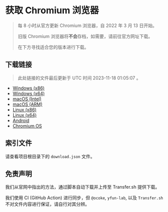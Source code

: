 # 获取 Chromium 浏览器

> 每 8 小时从官方更新 Chromium 浏览器，自 2022 年 3 月 13 日开始。
> 
> 旧版 Chromium 浏览器将**不会**存档，如需要，请前往官方网址下载。
>
> 在下方寻找适合您的版本进行下载。

## 下载链接

> 此处链接的文件最后更新于 UTC 时间 2023-11-18 01:05:07
。

- [Windows (x86)](https://transfer.sh/vlA9QyVi2x/Win.zip)
- [Windows (x64)](https://transfer.sh/RvkWgqNPxH/Win_x64.zip)
- [macOS (Intel)](https://transfer.sh/MGBvMN2Qh5/Mac.zip)
- [macOS (ARM)](https://transfer.sh/sTKrCv63N7/Mac_Arm.zip)
- [Linux (x86)](https://transfer.sh/SbLBvwqtyN/Linux.zip)
- [Linux (x64)](https://transfer.sh/eUp3Kegpz4/Linux_x64.zip)
- [Android](https://transfer.sh/KNvOsYWzWB/Android.zip)
- [Chromium OS](https://transfer.sh/pGNIdIGxF6/Linux_ChromiumOS_Full.zip)

## 索引文件

请查看项目根目录下的 `download.json` 文件。

## 免责声明

我们从官网中指出的方法，通过脚本自动下载并上传至 Transfer.sh 提供下载。

我们使用 CI (GitHub Action) 进行同步，但 `@ocoke`, `yfun-lab`, 以及 `Transfer.sh` 不对文件内容进行保证，请自行对其分辨。
